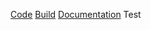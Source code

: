 [Code](Root/Code/Code.md)
[Build](Root/Build/Build.md)
[Documentation](Root/Documentation/Documentation.md)
Test